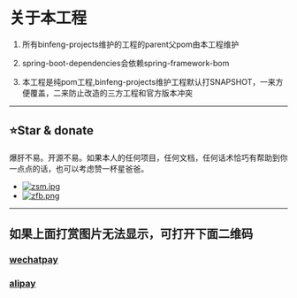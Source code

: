 # 关于本工程
1. 所有binfeng-projects维护的工程的parent父pom由本工程维护

2. spring-boot-dependencies会依赖spring-framework-bom

3. 本工程是纯pom工程,binfeng-projects维护工程默认打SNAPSHOT，一来方便覆盖，二来防止改造的三方工程和官方版本冲突

------------------------------------------------------------------------------

## ⭐Star & donate
爆肝不易。开源不易。如果本人的任何项目，任何文档，任何话术恰巧有帮助到你一点点的话，也可以考虑赞一杯星爸爸。
- [![zsm.jpg](https://cdn.jsdelivr.net/gh/luckybf/resource@main/pic/zsm.jpg)](https://cdn.jsdelivr.net/gh/luckybf/resource@main/pic/zsm.jpg)
- [![zfb.png](https://cdn.jsdelivr.net/gh/luckybf/resource@main/pic/zfb.png)](https://cdn.jsdelivr.net/gh/luckybf/resource@main/pic/zfb.png)

------------------------------------------------------------------------------
## 如果上面打赏图片无法显示，可打开下面二维码
### <a target="_blank" href="https://g-dmwl1346.coding.net/public/java/bf-pom/git/files/main/zsm.jpg">wechatpay</a> 
### <a target="_blank" href="https://g-dmwl1346.coding.net/public/java/bf-pom/git/files/main/zfb.png">alipay</a>
